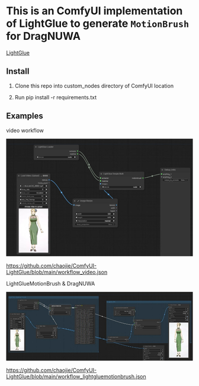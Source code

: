 # This is an ComfyUI implementation of LightGlue to generate `MotionBrush` for DragNUWA

[LightGlue](https://github.com/cvg/LightGlue)

## Install

1. Clone this repo into custom_nodes directory of ComfyUI location

2. Run pip install -r requirements.txt

## Examples

video workflow

<img src="assets/wf_video.png" raw=true>

https://github.com/chaojie/ComfyUI-LightGlue/blob/main/workflow_video.json

LightGlueMotionBrush & DragNUWA

<img src="assets/wf_motionbrush.png" raw=true>

https://github.com/chaojie/ComfyUI-LightGlue/blob/main/workflow_lightgluemotionbrush.json
